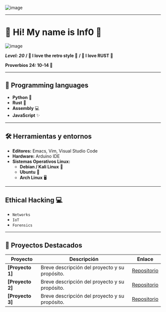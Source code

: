 ![image](https://github.com/Inf0sth/Inf0sth/assets/106565371/bc3c9417-5d4d-4ce1-938f-919d8bfc2f4b)

---
# 👾 Hi! My name is Inf0 👾

![image](https://github.com/Inf0sth/Inf0sth/assets/106565371/23e6d20b-229e-47cb-9e4b-42b502c0607b)

***Level: 20***
**/ 👾 I love the retro style 👾**
**/ 🦀 I love RUST 🦀** 

**Proverbios 24: 10-14 📖**

---

## 🚀 **Programming languages**

- **Python** 🐍
- **Rust** 🦀
- **Assembly** 💻
- **JavaScript** ✨

---

## 🛠️ **Herramientas y entornos**

- **Editores:** Emacs, Vim, Visual Studio Code
- **Hardware:** Arduino IDE
- **Sistemas Operativos Linux:**
  - **Debian / Kali Linux** 🐧
  - **Ubuntu** 🐧
  - **Arch Linux** 🖥️

---
## Ethical Hacking 💻

- `Networks`
- `IoT`
- `Forensics`

---

## 📂 **Proyectos Destacados**

| Proyecto | Descripción | Enlace |
| -------- | ----------- | ------ |
| **[Proyecto 1]** | Breve descripción del proyecto y su propósito. | [Repositorio](https://github.com/Inf0sth/desarrolloweb_24) |
| **[Proyecto 2]** | Breve descripción del proyecto y su propósito. | [Repositorio](https://github.com/Inf0sth/Logic_Rust) |
| **[Proyecto 3]** | Breve descripción del proyecto y su propósito. | [Repositorio](https://github.com/Inf0sth/xfce-Custom) |


